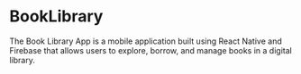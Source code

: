 # BookLibrary
The Book Library App is a mobile application built using React Native and Firebase that allows users to explore, borrow, and manage books in a digital library.
